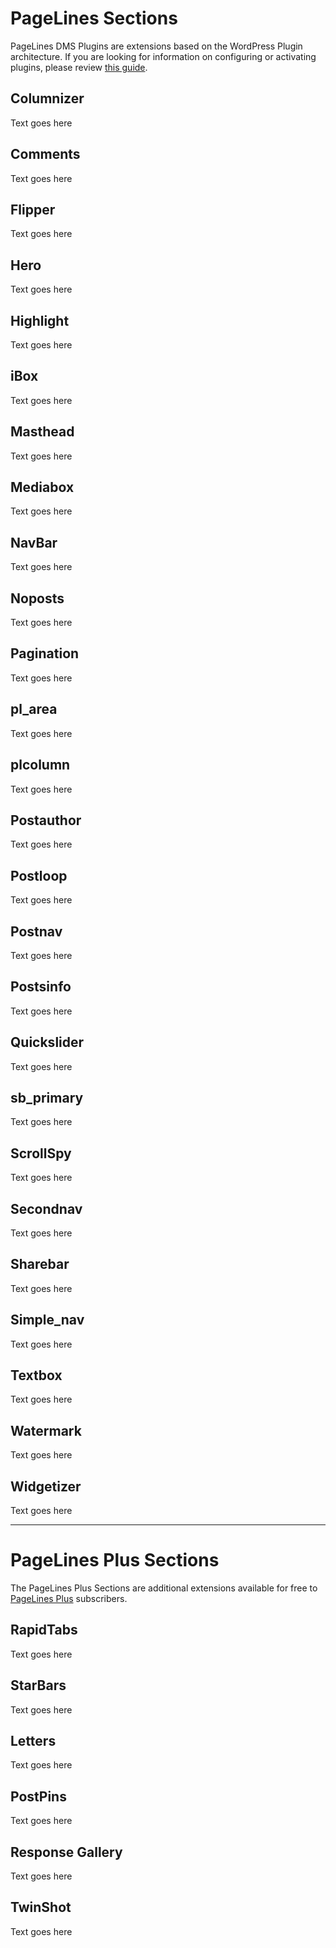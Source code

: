 # PageLines Sections #

PageLines DMS Plugins are extensions based on the WordPress Plugin architecture. If you are looking for information on configuring or activating plugins, please review <a href="/configure/configuring-sections">this guide</a>.

## Columnizer ##

<p> Text goes here </p>

## Comments ##

<p> Text goes here </p>

## Flipper ##

<p> Text goes here </p>

## Hero ##

<p> Text goes here </p>

## Highlight ##

<p> Text goes here </p>

## iBox ##

<p> Text goes here </p>

## Masthead ##

<p> Text goes here </p>

## Mediabox ##

<p> Text goes here </p>

## NavBar ##

<p> Text goes here </p>

## Noposts ##

<p> Text goes here </p>

## Pagination ##

<p> Text goes here </p>

## pl_area ##

<p> Text goes here </p>

## plcolumn ##

<p> Text goes here </p>

## Postauthor ##

<p> Text goes here </p>

## Postloop ##

<p> Text goes here </p>

## Postnav ##

<p> Text goes here </p>

## Postsinfo ##

<p> Text goes here </p>

## Quickslider ##

<p> Text goes here </p>

## sb_primary ##

<p> Text goes here </p>

## ScrollSpy ##

<p> Text goes here </p>

## Secondnav ##

<p> Text goes here </p>

## Sharebar ##

<p> Text goes here </p>

## Simple_nav ##

<p> Text goes here </p>

## Textbox ##

<p> Text goes here </p>

## Watermark ##

<p> Text goes here </p>

## Widgetizer ##

<p> Text goes here </p>

<hr>

# PageLines Plus Sections #

The PageLines Plus Sections are additional extensions available for free to <a href="www.pagelines.com/plus">PageLines Plus</a> subscribers.

## RapidTabs ##

<p> Text goes here </p>

## StarBars ##

<p> Text goes here </p>

## Letters ##

<p> Text goes here </p>

## PostPins ##

<p> Text goes here </p>

## Response Gallery ##

<p> Text goes here </p>

## TwinShot ##

<p> Text goes here </p>